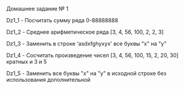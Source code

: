 Домашнее задание № 1

Dz1_1 - Посчитать сумму ряда 0-88888888

Dz1_2 - Среднее арифметическое ряда [3, 4, 56, 100, 2, 2, 3]

Dz1_3 - Заменить в строке 'asdxfghyxyx' все буквы "x" на "y"

Dz1_4 - Сосчитать произведение чисел [3, 4, 56, 100, 15, 2, 20, 30] кратных и 3 и 5

Dz1_5 - Заменить все буквы "x" на "y" в исходной строке без использования дополнительной
